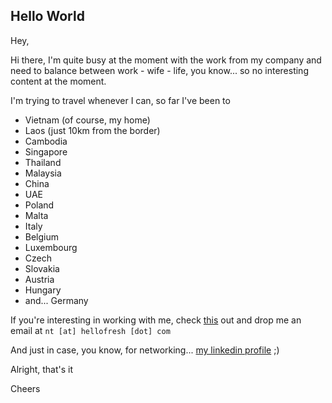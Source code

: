 ## Hello World

Hey,

Hi there, I'm quite busy at the moment with the work from my company and need to balance between work - wife - life, you know... so no interesting content at the moment.

I'm trying to travel whenever I can, so far I've been to
- Vietnam (of course, my home)
- Laos (just 10km from the border)
- Cambodia
- Singapore
- Thailand
- Malaysia
- China
- UAE
- Poland
- Malta
- Italy
- Belgium
- Luxembourg
- Czech
- Slovakia
- Austria
- Hungary
- and... Germany

If you're interesting in working with me, check [this](https://www.hellofresh.com/careers/locations/de) out and drop me an email at `nt [at] hellofresh [dot] com`

And just in case, you know, for networking... [my linkedin profile](https://www.linkedin.com/in/nhatthm/) ;)

Alright, that's it

Cheers
